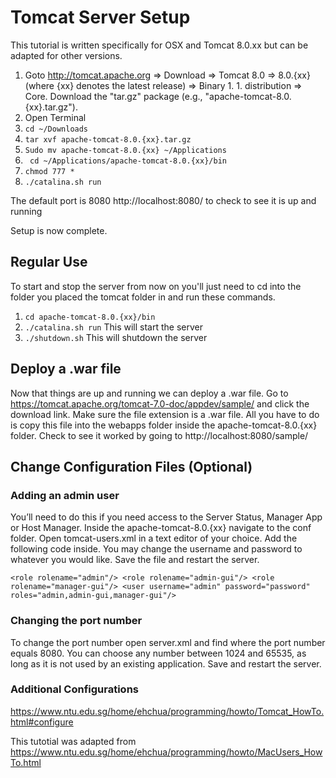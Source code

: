 # Tomcat Server Setup

This tutorial is written specifically for OSX and Tomcat 8.0.xx but can be adapted for other versions.

1. Goto http://tomcat.apache.org ⇒ Download ⇒ Tomcat 8.0 ⇒ 8.0.{xx} (where {xx} denotes the latest release) ⇒ Binary 1. 1. distribution ⇒ Core. Download the "tar.gz" package (e.g., "apache-tomcat-8.0.{xx}.tar.gz").
2. Open Terminal
3. `cd ~/Downloads`
4. `tar xvf apache-tomcat-8.0.{xx}.tar.gz`
5. `Sudo mv apache-tomcat-8.0.{xx} ~/Applications`
6. ` cd ~/Applications/apache-tomcat-8.0.{xx}/bin`
7. `chmod 777 *`
8. `./catalina.sh run`


The default port is 8080
http://localhost:8080/ to check to see it is up and running

Setup is now complete.

## Regular Use
To start and stop the server from now on you'll just need to cd into the folder you placed the tomcat folder in and run these commands.

1. `cd apache-tomcat-8.0.{xx}/bin`
2. `./catalina.sh run` This will start the server
3. `./shutdown.sh` This will shutdown the server

## Deploy a .war file
Now that things are up and running we can deploy a .war file. 
Go to https://tomcat.apache.org/tomcat-7.0-doc/appdev/sample/ and click the download link. Make sure the file extension is a .war file.
All you have to do is copy this file into the webapps folder inside the apache-tomcat-8.0.{xx} folder. 
Check to see it worked by going to http://localhost:8080/sample/ 


## Change Configuration Files (Optional) 
### Adding an admin user
You’ll need to do this if you need access to the Server Status, Manager App or Host Manager.
Inside the apache-tomcat-8.0.{xx} navigate to the conf folder. Open tomcat-users.xml in a text editor of your choice. Add the following code inside. You may change the username and password to whatever you would like. Save the file and restart the server. 


`<role rolename="admin"/>
<role rolename="admin-gui"/>
<role rolename="manager-gui"/>
<user username="admin" password="password" roles="admin,admin-gui,manager-gui"/>`


### Changing the port number
To change the port number open server.xml and find where the port number equals 8080. You can choose any number between 1024 and 65535, as long as it is not used by an existing application. Save and restart the server. 


### Additional Configurations 
https://www.ntu.edu.sg/home/ehchua/programming/howto/Tomcat_HowTo.html#configure


This tutotial was adapted from https://www.ntu.edu.sg/home/ehchua/programming/howto/MacUsers_HowTo.html

